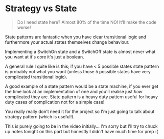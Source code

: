 # Strategy vs State

> Do I need state here?  Almost 80% of the time NO! It'll make the code worse!

State patterns are fantastic when you have clear transitional logic and furthermore your actual states themselves change behaviour.

Implementing a SwitchOn state and a SwitchOff state is almost never what you want at it's core it's just a boolean.

A general rule I quite like is this; if you have < 5 possible states state pattern is probably not what you want (unless those 5 possible states have very complicated transitional logic).

A good example of a state pattern would be a state machine, if you ever get the time look at an implementation of one and you'll realise just *how* complicated they are.  State pattern is a heavy duty pattern useful for heavy duty cases of complication not for a simple case!

You really really don't need it for the project so I'm just going to talk about strategy pattern (which is useful!).

This is purely going to be in the video initially... I'm sorry but I'll try to chuck up notes tonight on this part but honestly I didn't have much time for prep :(
